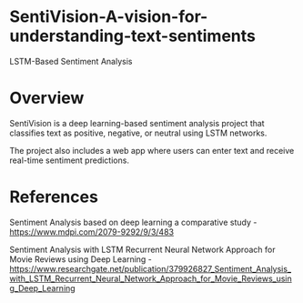# SentiVision-A-vision-for-understanding-text-sentiments
LSTM-Based Sentiment Analysis 

# Overview
SentiVision is a deep learning-based sentiment analysis project that classifies text as positive, negative, or neutral using LSTM networks. 

The project also includes a web app where users can enter text and receive real-time sentiment predictions.

# References
Sentiment Analysis based on deep learning a comparative study - https://www.mdpi.com/2079-9292/9/3/483

Sentiment Analysis with LSTM Recurrent Neural Network Approach for Movie Reviews using Deep Learning - https://www.researchgate.net/publication/379926827_Sentiment_Analysis_with_LSTM_Recurrent_Neural_Network_Approach_for_Movie_Reviews_using_Deep_Learning
